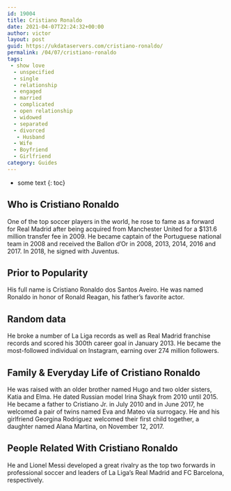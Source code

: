 ```yaml
---
id: 19004
title: Cristiano Ronaldo
date: 2021-04-07T22:24:32+00:00
author: victor
layout: post
guid: https://ukdataservers.com/cristiano-ronaldo/
permalink: /04/07/cristiano-ronaldo
tags:
 - show love
  - unspecified
  - single
  - relationship
  - engaged
  - married
  - complicated
  - open relationship
  - widowed
  - separated
  - divorced
   - Husband
  - Wife
  - Boyfriend
  - Girlfriend
category: Guides
---
```


* some text
{: toc}


## Who is Cristiano Ronaldo



One of the top soccer players in the world, he rose to fame as a forward for Real Madrid after being acquired from Manchester United for a $131.6 million transfer fee in 2009. He became captain of the Portuguese national team in 2008 and received the Ballon d&#8217;Or in 2008, 2013, 2014, 2016 and 2017. In 2018, he signed with Juventus.  

                
                
                
## Prior to Popularity



His full name is Cristiano Ronaldo dos Santos Aveiro. He was named Ronaldo in honor of Ronald Reagan, his father&#8217;s favorite actor.

                
                
                
## Random data



He broke a number of La Liga records as well as Real Madrid franchise records and scored his 300th career goal in January 2013. He became the most-followed individual on Instagram, earning over 274 million followers. 

                
                
                
## Family & Everyday Life of Cristiano Ronaldo



He was raised with an older brother named Hugo and two older sisters, Katia and Elma. He dated Russian model Irina Shayk from 2010 until 2015. He became a father to Cristiano Jr. in July 2010 and in June 2017, he welcomed a pair of twins named Eva and Mateo via surrogacy. He and his girlfriend Georgina Rodriguez welcomed their first child together, a daughter named Alana Martina, on November 12, 2017. 

                
                
                
## People Related With Cristiano Ronaldo



He and Lionel Messi developed a great rivalry as the top two forwards in professional soccer and leaders of La Liga&#8217;s Real Madrid and FC Barcelona, respectively. 

                
              
            
          
          
          